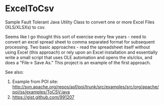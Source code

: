 ExcelToCsv
==========

Sample Fault Tolerant Java Utility Class to convert one or more Excel Files (XLS/XLSXs) to csv.

Seems like I go thought this sort of exercise every few years - need to convert an excel spread sheet to comma separated format for subsequent processing.
Two basic approaches - read the spreadsheet itself without using Excel (this approach) or rely upon an Excel installation and essentially write a small 
script that uses OLE automation and opens the xls/clsx, and does a "File-> Save As."  This project is an example of the first approach.


See also:
1)  Example from POI site:  http://svn.apache.org/repos/asf/poi/trunk/src/examples/src/org/apache/poi/ss/examples/ToCSV.java
2)  https://gist.github.com/991207
